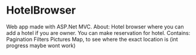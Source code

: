 # HotelBrowser
Web app made with ASP.Net MVC.
About:
Hotel browser where you can add a hotel if you are owner.
You can make reservation for hotel.
Contains:
Pagination
Filters
Pictures
Map, to see where the exact location is (int progress maybe wont work)
